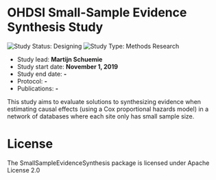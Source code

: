 OHDSI Small-Sample Evidence Synthesis Study
==========================================

<img src="https://img.shields.io/badge/Study%20Status-Designing-green.svg" alt="Study Status: Designing"> <img src="https://img.shields.io/badge/Study%20Type-Methods%20Research-blue.svg" alt="Study Type: Methods Research">

- Study lead: **Martijn Schuemie**
- Study start date: **November 1, 2019**
- Study end date: **-**
- Protocol: **-**
- Publications: **-**

This study aims to evaluate solutions to synthesizing evidence when estimating causal effects (using a Cox proportional hazards model) in a network of databases where each site only has small sample size.

License
=======
The SmallSampleEvidenceSynthesis package is licensed under Apache License 2.0
